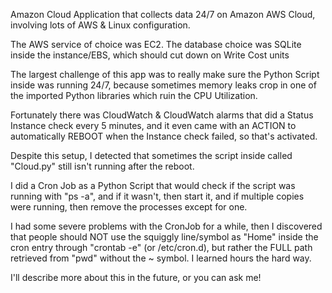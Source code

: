 Amazon Cloud Application that collects data 24/7 on Amazon AWS Cloud, involving lots of AWS & Linux configuration.

The AWS service of choice was EC2. The database choice was SQLite inside the instance/EBS, which should cut down on Write Cost units

The largest challenge of this app was to really make sure the Python Script inside was running 24/7, because sometimes memory leaks crop in one of the imported Python libraries which ruin the CPU Utilization.

Fortunately there was CloudWatch & CloudWatch alarms that did a Status Instance check every 5 minutes, and it even came with an ACTION to automatically REBOOT when the Instance check failed, so that's activated.

Despite this setup, I detected that sometimes the script inside called "Cloud.py" still isn't running after the reboot.

I did a Cron Job as a Python Script that would check if the script was running with "ps -a", and if it wasn't, then start it, and if multiple copies were running, then remove the processes except for one.

I had some severe problems with the CronJob for a while, then I discovered that people should NOT use the squiggly line/symbol as "Home" inside the cron entry through "crontab -e" (or /etc/cron.d), but rather the FULL path retrieved from "pwd" without the ~ symbol. I learned hours the hard way.

I'll describe more about this in the future, or you can ask me!
